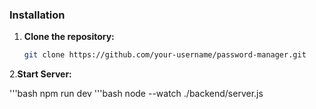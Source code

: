 ### Installation

1. **Clone the repository:**

   ```bash
   git clone https://github.com/your-username/password-manager.git

2.**Start Server:**

  '''bash
  npm run dev
  '''bash
  node --watch ./backend/server.js
